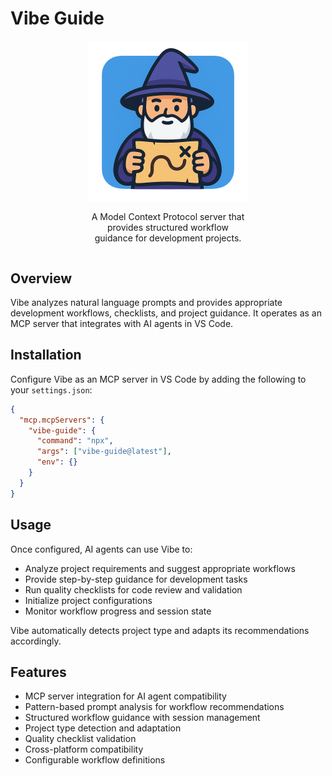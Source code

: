 # Vibe Guide

<div style="display: flex; flex-direction: column; align-items: center; text-align: center; margin: 20px 0;">
  <img src="images/icon.png" alt="Vibe Guide Icon" width="256" height="256">
  <p style="margin-top: 16px; max-width: 256px;">A Model Context Protocol server that provides structured workflow guidance for development projects.</p>
</div>

## Overview

Vibe analyzes natural language prompts and provides appropriate development workflows, checklists, and project guidance. It operates as an MCP server that integrates with AI agents in VS Code.

## Installation

Configure Vibe as an MCP server in VS Code by adding the following to your `settings.json`:

```json
{
  "mcp.mcpServers": {
    "vibe-guide": {
      "command": "npx",
      "args": ["vibe-guide@latest"],
      "env": {}
    }
  }
}
```

## Usage

Once configured, AI agents can use Vibe to:

- Analyze project requirements and suggest appropriate workflows
- Provide step-by-step guidance for development tasks
- Run quality checklists for code review and validation
- Initialize project configurations
- Monitor workflow progress and session state

Vibe automatically detects project type and adapts its recommendations accordingly.

## Features

- MCP server integration for AI agent compatibility
- Pattern-based prompt analysis for workflow recommendations
- Structured workflow guidance with session management
- Project type detection and adaptation
- Quality checklist validation
- Cross-platform compatibility
- Configurable workflow definitions
